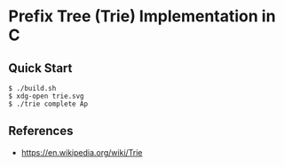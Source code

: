 # Prefix Tree (Trie) Implementation in C

## Quick Start

```console
$ ./build.sh
$ xdg-open trie.svg
$ ./trie complete Ap
```

## References
- https://en.wikipedia.org/wiki/Trie
